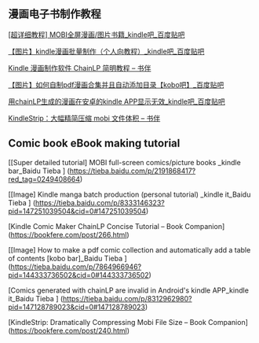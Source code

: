 ## 漫画电子书制作教程
[[超详细教程] MOBI全屏漫画/图片书籍_kindle吧_百度贴吧](https://tieba.baidu.com/p/2191868417?red_tag=0249408664)

[【图片】kindle漫画批量制作（个人向教程）_kindle吧_百度贴吧](https://tieba.baidu.com/p/8333146323?pid=147251039504&cid=0#147251039504)

[Kindle 漫画制作软件 ChainLP 简明教程 – 书伴](https://bookfere.com/post/266.html)

[【图片】如何自制pdf漫画合集并且自动添加目录【kobo吧】_百度贴吧](https://tieba.baidu.com/p/7864966946?pid=144333736502&cid=0#144333736502)

[用chainLP生成的漫画在安卓的kindle APP显示无效_kindle吧_百度贴吧](https://tieba.baidu.com/p/8312962980?pid=147128789023&cid=0#147128789023)

[KindleStrip：大幅精简压缩 mobi 文件体积 – 书伴](https://bookfere.com/post/240.html)

## Comic book eBook making tutorial
[[Super detailed tutorial] MOBI full-screen comics/picture books _kindle bar_Baidu Tieba ] (https://tieba.baidu.com/p/2191868417?red_tag=0249408664)

[[Image] Kindle manga batch production (personal tutorial) _kindle it_Baidu Tieba ] (https://tieba.baidu.com/p/8333146323?pid=147251039504&cid=0#147251039504)

[Kindle Comic Maker ChainLP Concise Tutorial – Book Companion] (https://bookfere.com/post/266.html)

[[Image] How to make a pdf comic collection and automatically add a table of contents [kobo bar]_Baidu Tieba ] (https://tieba.baidu.com/p/7864966946?pid=144333736502&cid=0#144333736502)

[Comics generated with chainLP are invalid in Android's kindle APP_kindle it_Baidu Tieba ] (https://tieba.baidu.com/p/8312962980?pid=147128789023&cid=0#147128789023)

[KindleStrip: Dramatically Compressing Mobi File Size – Book Companion] (https://bookfere.com/post/240.html)
